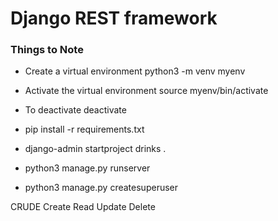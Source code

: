 # Django REST framework

### Things to Note
- Create a virtual environment 
	python3 -m venv myenv
- Activate the virtual environment
	source myenv/bin/activate
- To deactivate
	deactivate 

- pip install -r requirements.txt
- django-admin startproject drinks .
- python3 manage.py runserver
- python3 manage.py createsuperuser

CRUDE
Create
Read
Update
Delete
